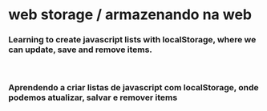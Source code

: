# web storage / armazenando na web

<h3>Learning to create javascript lists with localStorage, where we can update, save and remove items.</h3>
<br>
<h3>Aprendendo a criar listas de javascript com localStorage, onde podemos atualizar, salvar e remover items</h3>
